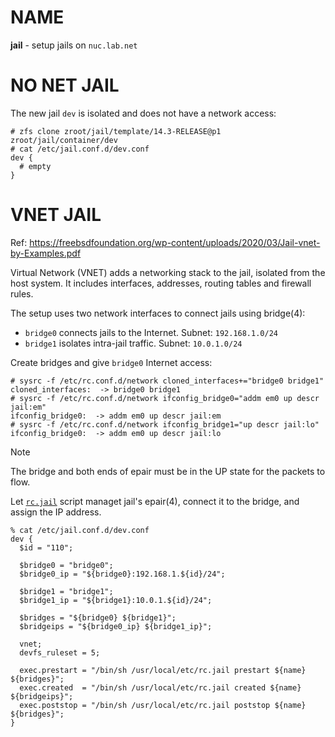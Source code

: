 # NAME

**jail** - setup jails on `nuc.lab.net`


# NO NET JAIL

The new jail `dev` is isolated and does not have a network access:

```console
# zfs clone zroot/jail/template/14.3-RELEASE@p1 zroot/jail/container/dev
# cat /etc/jail.conf.d/dev.conf
dev {
  # empty
}
```

# VNET JAIL

Ref: https://freebsdfoundation.org/wp-content/uploads/2020/03/Jail-vnet-by-Examples.pdf

Virtual Network (VNET) adds a networking stack to the jail, isolated from the
host system. It includes interfaces, addresses, routing tables and firewall
rules.

The setup uses two network interfaces to connect jails using bridge(4):

* `bridge0` connects jails to the Internet. Subnet: `192.168.1.0/24`
* `bridge1` isolates intra-jail traffic. Subnet: `10.0.1.0/24`

Create bridges and give `bridge0` Internet access:

```console
# sysrc -f /etc/rc.conf.d/network cloned_interfaces+="bridge0 bridge1"
cloned_interfaces:  -> bridge0 bridge1
# sysrc -f /etc/rc.conf.d/network ifconfig_bridge0="addm em0 up descr jail:em"
ifconfig_bridge0:  -> addm em0 up descr jail:em
# sysrc -f /etc/rc.conf.d/network ifconfig_bridge1="up descr jail:lo"
ifconfig_bridge0:  -> addm em0 up descr jail:lo
```

> [!Note]
> The bridge and both ends of epair must be in the UP state for the packets to
> flow.

Let [`rc.jail`](https://github.com/skhal/lab/blob/main/freebsd/rc/rc.jail)
script managet jail's epair(4), connect it to the bridge, and assign the IP
address.

```console
% cat /etc/jail.conf.d/dev.conf
dev {
  $id = "110";

  $bridge0 = "bridge0";
  $bridge0_ip = "${bridge0}:192.168.1.${id}/24";

  $bridge1 = "bridge1";
  $bridge1_ip = "${bridge1}:10.0.1.${id}/24";

  $bridges = "${bridge0} ${bridge1}";
  $bridgeips = "${bridge0_ip} ${bridge1_ip}";

  vnet;
  devfs_ruleset = 5;

  exec.prestart = "/bin/sh /usr/local/etc/rc.jail prestart ${name} ${bridges}";
  exec.created  = "/bin/sh /usr/local/etc/rc.jail created ${name} ${bridgeips}";
  exec.poststop = "/bin/sh /usr/local/etc/rc.jail poststop ${name} ${bridges}";
}
```
